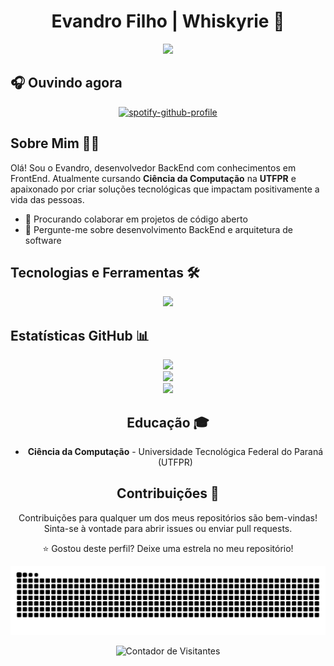 <h1 align="center">Evandro Filho | Whiskyrie 🚀</h1>
<div align="center">
  <a href="https://github.com/DenverCoder1/readme-typing-svg">
    <img src="https://readme-typing-svg.herokuapp.com?font=Fira+Code&size=25&duration=3000&pause=1000&color=FF5555&center=true&vCenter=true&width=435&lines=Desenvolvedor+BackEnd;" />
  </a>
</div>

## 🎧 Ouvindo agora
<p align="center">
  <a href="https://github.com/kittinan/spotify-github-profile">
    <img src="https://spotify-github-profile.kittinanx.com/api/view?uid=31uil4kzeud46i4qcy4bpii7cdca&cover_image=true&theme=novatorem&show_offline=true&background_color=eb0000&interchange=false&bar_color=570000&bar_color_cover=false" alt="spotify-github-profile" />
  </a>
</p>

## Sobre Mim 👨‍💻
Olá! Sou o Evandro, desenvolvedor BackEnd com conhecimentos em FrontEnd. Atualmente cursando **Ciência da Computação** na **UTFPR** e apaixonado por criar soluções tecnológicas que impactam positivamente a vida das pessoas.
* 🚀 Procurando colaborar em projetos de código aberto
* 💬 Pergunte-me sobre desenvolvimento BackEnd e arquitetura de software

## Tecnologias e Ferramentas 🛠️
<p align="center">
  <img src="https://skillicons.dev/icons?i=js,ts,nodejs,cs,nestjs,postgres,vscode,git,ruby,rails" />
</p>

## Estatísticas GitHub 📊
<div align="center">
  <img
    height="150em"
    src="https://github-readme-stats.vercel.app/api?username=Whiskyrie&show_icons=true&theme=midnight-purple&border_radius=20&include_all_commits=true&count_private=true&hide_border=true"
  />
</div>

<div align="center">
  <img
    height="150em"
    src="https://github-readme-stats.vercel.app/api/top-langs?username=Whiskyrie&layout=compact&langs_count=8&theme=midnight-purple&border_radius=20&hide_border=true"
  />
</div>
<div align="center">
  <img
    height="150em"
    src="https://streak-stats.demolab.com/?user=Whiskyrie&layout=compact&langs_count=8&theme=midnight-purple&border_radius=20&hide_border=true"
  />


## Educação 🎓
* **Ciência da Computação** - Universidade Tecnológica Federal do Paraná (UTFPR)

## Contribuições 🤝
Contribuições para qualquer um dos meus repositórios são bem-vindas! Sinta-se à vontade para abrir issues ou enviar pull requests.

⭐ Gostou deste perfil? Deixe uma estrela no meu repositório!

<div align="center">
  <picture>
    <source media="(prefers-color-scheme: dark)" srcset="https://github.com/Whiskyrie/Whiskyrie/blob/output/github-contribution-grid-snake-dark.svg" />
    <source media="(prefers-color-scheme: light)" srcset="https://github.com/Whiskyrie/Whiskyrie/blob/output/github-contribution-grid-snake.svg" />
    <img alt="GitHub Snake Animation" src="https://github.com/Whiskyrie/Whiskyrie/blob/output/github-contribution-grid-snake.svg" />
  </picture>
</div>

<p align="center">
  <img src="https://profile-counter.glitch.me/{Whiskyrie}/count.svg" alt="Contador de Visitantes" />
</p>
